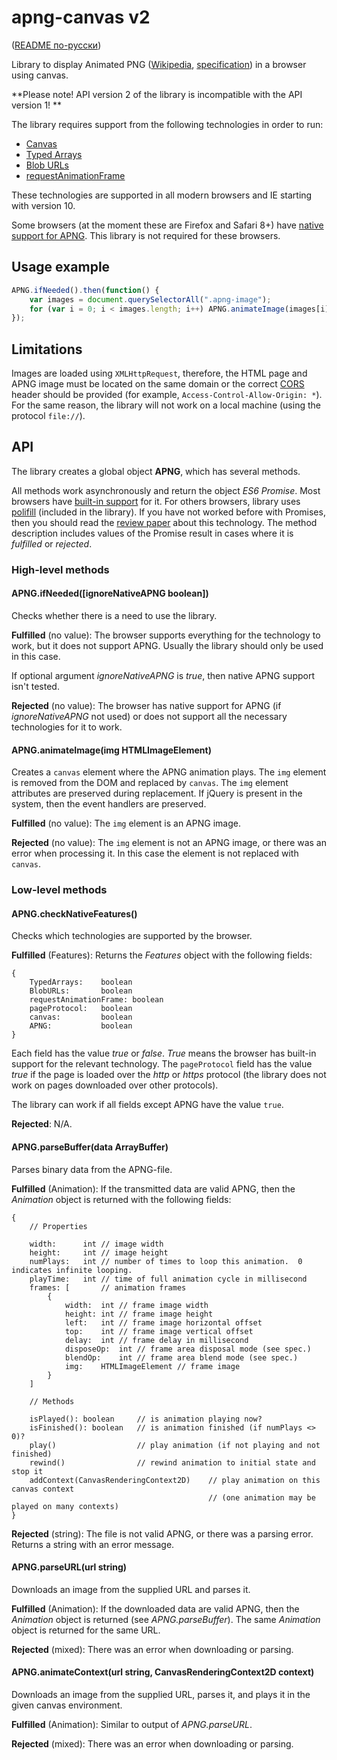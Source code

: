 apng-canvas v2
==============

([README по-русски](https://github.com/davidmz/apng-canvas/blob/master/README_RU.md))

Library to display Animated PNG ([Wikipedia](http://en.wikipedia.org/wiki/APNG), [specification](https://wiki.mozilla.org/APNG_Specification)) in a browser using canvas.

**Please note! API version 2 of the library is incompatible with the API version 1! **

The library requires support from the following technologies in order to run:

 * [Canvas](http://caniuse.com/#feat=canvas)
 * [Typed Arrays](http://caniuse.com/#feat=typedarrays)
 * [Blob URLs](http://caniuse.com/#feat=bloburls)
 * [requestAnimationFrame](http://caniuse.com/#feat=requestanimationframe)
 
These technologies are supported in all modern browsers and IE starting with version 10.


Some browsers (at the moment these are Firefox and Safari 8+) have [native support for APNG](http://caniuse.com/#feat=apng). 
This library is not required for these browsers.

Usage example
-----------

```javascript
APNG.ifNeeded().then(function() {
    var images = document.querySelectorAll(".apng-image");
    for (var i = 0; i < images.length; i++) APNG.animateImage(images[i]);
});
```

Limitations
-----------

Images are loaded using `XMLHttpRequest`, therefore, the HTML page and APNG image must be located on the same domain
or the correct [CORS](http://www.w3.org/TR/cors/ "Cross-Origin Resource Sharing") header should be provided
(for example, `Access-Control-Allow-Origin: *`).
For the same reason, the library will not work on a local machine (using the protocol `file://`).

API
-----------

The library creates a global object **APNG**, which has several methods.

All methods work asynchronously and return the object *ES6 Promise*. Most browsers have [built-in support](http://caniuse.com/#feat=promises) for it. 
For others browsers, library uses [polifill](https://github.com/jakearchibald/es6-promise) (included in the library).
If you have not worked before with Promises, then you should read the [review paper](http://www.html5rocks.com/en/tutorials/es6/promises/) about this technology. 
The method description includes values of the Promise result in cases where it is *fulfilled* or *rejected*.

### High-level methods

#### APNG.ifNeeded(\[ignoreNativeAPNG boolean\])
Checks whether there is a need to use the library.

**Fulfilled** (no value): The browser supports everything for the technology to work, but it does not support APNG. Usually
the library should only be used in this case.

If optional argument *ignoreNativeAPNG* is *true*, then native APNG support isn't tested.

**Rejected** (no value): The browser has native support for APNG (if *ignoreNativeAPNG* not used) or does not support all the necessary technologies for it to work.

#### APNG.animateImage(img HTMLImageElement)
Creates a `canvas` element where the APNG animation plays. The `img` element is removed from the DOM and replaced by `canvas`.
The `img` element attributes are preserved during replacement. If jQuery is present in the system, then the event handlers are preserved.

**Fulfilled** (no value): The `img` element is an APNG image.

**Rejected** (no value): The `img` element is not an APNG image, or there was an error when processing it. In this case the element is not replaced with `canvas`. 

### Low-level methods

#### APNG.checkNativeFeatures()
Checks which technologies are supported by the browser.

**Fulfilled** (Features): Returns the *Features* object with the following fields:

    {
        TypedArrays:    boolean
        BlobURLs:       boolean
        requestAnimationFrame: boolean
        pageProtocol:   boolean
        canvas:         boolean
        APNG:           boolean
    }

Each field has the value *true* or *false*. *True* means the browser has built-in support for the relevant technology. 
The `pageProtocol` field has the value *true* if the page is loaded over the *http* or *https* protocol (the library does not work on pages downloaded
over other protocols).

The library can work if all fields except APNG have the value `true`.

**Rejected**: N/A.

#### APNG.parseBuffer(data ArrayBuffer)
Parses binary data from the APNG-file.

**Fulfilled** (Animation): If the transmitted data are valid APNG, then the *Animation* object is returned with the following fields:

    {
        // Properties
        
        width:      int // image width
        height:     int // image height
        numPlays:   int // number of times to loop this animation.  0 indicates infinite looping.
        playTime:   int // time of full animation cycle in millisecond
        frames: [       // animation frames
            {
                width:  int // frame image width
                height: int // frame image height
                left:   int // frame image horizontal offset 
                top:    int // frame image vertical offset
                delay:  int // frame delay in millisecond
                disposeOp:  int // frame area disposal mode (see spec.)
                blendOp:    int // frame area blend mode (see spec.)
                img:    HTMLImageElement // frame image                   
            }
        ]
        
        // Methods
        
        isPlayed(): boolean     // is animation playing now?  
        isFinished(): boolean   // is animation finished (if numPlays <> 0)? 
        play()                  // play animation (if not playing and not finished)
        rewind()                // rewind animation to initial state and stop it
        addContext(CanvasRenderingContext2D)    // play animation on this canvas context 
                                                // (one animation may be played on many contexts)
    }

**Rejected** (string): The file is not valid APNG, or there was a parsing error. Returns a string with an error message.

#### APNG.parseURL(url string)
Downloads an image from the supplied URL and parses it.

**Fulfilled** (Animation): If the downloaded data are valid APNG, then the *Animation* object is returned (see *APNG.parseBuffer*).
The same *Animation* object is returned for the same URL.

**Rejected** (mixed): There was an error when downloading or parsing.

#### APNG.animateContext(url string, CanvasRenderingContext2D context)
Downloads an image from the supplied URL, parses it, and plays it in the given canvas environment.

**Fulfilled** (Animation): Similar to output of *APNG.parseURL*.

**Rejected** (mixed): There was an error when downloading or parsing.
